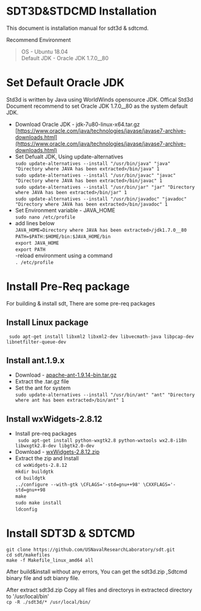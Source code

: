 # SDT3D&STDCMD Installation

This document is installation manual for sdt3d & sdtcmd.

Recommend Environment
> OS - Ubuntu 18.04<br/>
> Default JDK - Oracle JDK 1.7.0__80
# Set Default Oracle JDK

Std3d is written by  Java using WorldWinds opensource JDK. 
Offical Std3d Document recommend to set Oracle JDK 1.7.0__80 as the system default JDK.
- Download Oracle JDK  - jdk-7u80-linux-x64.tar.gz <br/>
[https://www.oracle.com/java/technologies/javase/javase7-archive-downloads.html](https://www.oracle.com/java/technologies/javase/javase7-archive-downloads.html)
- Set Defualt JDK, Using update-alternatives<br/>
`sudo update-alternatives --install "/usr/bin/java" "java" "Directory where JAVA has been extracted>/bin/java" 1`<br/>
`sudo update-alternatives --install "/usr/bin/javac" "javac" "Directory where JAVA has been extracted>/bin/javac" 1`<br/>
`sudo update-alternatives --install "/usr/bin/jar" "jar" "Directory where JAVA has been extracted>/bin/jar" 1`<br/>
`sudo update-alternatives --install "/usr/bin/javadoc" "javadoc" "Directory where JAVA has been extracted>/bin/javadoc" 1`<br/>
- Set Environment variable - JAVA_HOME<br/>
`sudo nano /etc/profile`<br/>
- add lines below<br/>
`JAVA_HOME=Directory where JAVA has been extracted>/jdk1.7.0__80`<br/>
`PATH=$PATH:$HOME/bin:$JAVA_HOME/bin`<br/>
`export JAVA_HOME`<br/>
`export PATH`<br/>
-reload environment using a command<br/>
`. /etc/profile`

# Install Pre-Req package 
For building & install sdt,
There are some pre-req packages

## Install Linux package
` sudo apt-get install libxml2 libxml2-dev libvecmath-java libpcap-dev libnetfilter-queue-dev`

## Install ant.1.9.x

- Download - [apache-ant-1.9.14-bin.tar.gz](http://mirrors.ibiblio.org/apache//ant/binaries/apache-ant-1.9.14-bin.tar.gz)
- Extract the .tar.gz file
- Set the ant for system<br/>
`sudo update-alternatives --install "/usr/bin/ant" "ant" "Directory where ant has been extracted>/bin/ant" 1`

## Install wxWidgets-2.8.12
- Install pre-req packages<br/>
` sudo apt-get install python-wxgtk2.8 python-wxtools wx2.8-i18n libwxgtk2.8-dev libgtk2.0-dev`
- Download - [wxWidgets-2.8.12.zip](https://github.com/wxWidgets/wxWidgets/releases/download/v2.8.12/wxMSW-2.8.12.zip)
- Extract the zip and Install<br/>
`cd wxWidgets-2.8.12`<br/>
`mkdir buildgtk`<br/>
`cd buildgtk`<br/>
`../configure --with-gtk \CFLAGS='-std=gnu++98' \CXXFLAGS='-std=gnu++98`<br/>
`make`<br/>
`sudo make install`<br/>
`ldconfig`

# Install SDT3D & SDTCMD

`git clone https://github.com/USNavalResearchLaboratory/sdt.git`<br/>
 `cd sdt/makefiles`<br/>
 `make -f Makefile_linux_amd64 all`

  After build&install  without any errors,
  You can get the sdt3d.zip ,Sdtcmd binary file and sdt bianry file.

  After extract sdt3d.zip
  Copy all files and directorys in extractecd directory to '/usr/local/bin'<br/>
  `cp -R ./sdt3d/* /usr/local/bin/`<br/>
  
 
